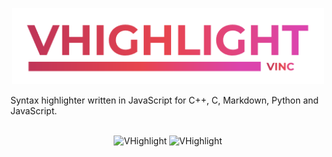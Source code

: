 <p align="center">
<img src="https://github.com/vandenberghinc/vhighlight/blob/main/dev/media/icon/stroke.png?raw=true" alt="VHighlight" width="500">
</p>  
Syntax highlighter written in JavaScript for C++, C, Markdown, Python and JavaScript. 
<br><br>
<p align="center">
    <img src="https://img.shields.io/badge/version-1.1.5-orange" alt="VHighlight">
    <img src="https://img.shields.io/badge/status-maintained-forestgreen" alt="VHighlight">
</p> 
<br><br>
